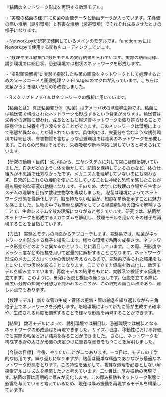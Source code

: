 『粘菌のネットワーク形成を再現する数理モデル』

・“実際の粘菌の様子”に粘菌の画像データと動画データが入っています。栄養価の高い培地（誘引環境）と有害な培地（忌避環境）でそれぞれ成長させたときの様子になります。

・Network.pyが研究で使用しているメインのモデルです。function.pyにはNework.pyで使用する関数をコーディングしています。

・“数理モデル結果”に数理モデルの実行結果を入れています。実際の粘菌同様、誘引環境では網目状、忌避環境では樹状のネットワークを形成します。

・“撮影画像解析”に実験で撮影した粘菌の画像をネットワークとして処理するためのソースコードと画像処理ソフトImageJのマクロが入っています。こちらは先輩から引き継いだものを改変しました。

・Rスクリプトファイルはネットワークの解析に用いています。


【粘菌とは】
真正粘菌変形体（粘菌）はアメーバ状の単細胞生物です。粘菌には輸送管で構成されたネットワークを形成するという特徴があります。輸送管は栄養分の運搬に使われ、成長とともに輸送管ネットワークを張り巡らせることで細胞全体に栄養を行き渡らせることができます。このネットワークは環境によって形態が異なることが知られています。具体的には、栄養分を含むような誘引環境では網目状、有害物質を含むような忌避環境では樹状のネットワークを形成します。これらの形態はそれぞれ、栄養吸収や新地開拓に適していると考えられています。

【研究の動機・目的】
幼い頃から、生命システムに対して常に疑問を抱いていました。自身がどのように体を動かして、記憶を保持しているのかなど、体の仕組みが不思議で仕方なかったです。メカニズムを理解していないのにも関わらず、日常的にこれらの機能を使いこなしていることに神秘と恐怖を感じたことが最も原始的な研究の動機になります。そのため、大学では数理の立場から生命システムの理解を目指す数理生物学を専攻しました。
粘菌は環境によってネットワーク形態を最適化します。脳を持たない粘菌が、知的な挙動を示すことに魅力を感じました。生物の中でも簡単な構造をしている単細胞生物の知性を解明することで、生命システム全般の理解につながると考えています。研究では、粘菌がネットワークを形成するメカニズムを解明し、数理モデルを用いてその様子を再現することを目指しています。

【方法】
実験とモデルの両面からアプローチします。実験系では、粘菌がネットワークを形成する様子を撮影します。様々な環境で粘菌を成長させ、ネットワーク形態がどのように異なるかということに着目しています。この際、円形度やメッシュ度などの指標を用いて定量的に解析することになります。ネットワーク形成のメカニズムはくつかの仮説が考えられるので、実験系で得られた結果をもとに少しずつ仮説を絞ることになります。ここで立てた仮説を数式化し、数理モデルを組み立てています。再度モデルの結果をもとに、実験系で検証する仮説を立てます。
このように、研究は仮説と検証の繰り返しです。仮説を立てる際に、幅広い分野の知識や発想力を問われるところが、この研究の面白い点であり、難しい点でもあります。

【数理モデル】
新たな管の生成・管径の更新・管の縮退を繰り返しながら三角格子上でネットワークを形成します。培地環境によって新たに管が生成する確率や、生成される角度を調整することで様々な形態を再現することができます。

【結果】
数理モデルによって、誘引環境では網目状、忌避環境では樹状となるネットワークの形成過程を再現できました。サイズ、密度、移動性における評価でも実際の粘菌と近い結果を得ることができました。
さらに、ネットワークを構成する管の太さが形態の決定づけに重要な働きをもつことを解明しました。

【今後の目標】
今後、やりたいことが二つあります。一つ目は、モデルの工学的な応用です。繰り返しになりますが、粘菌は簡単な構造でありながら最適なネットワーク形態をとります。この特性を活かして、複雑な処理を必要としない解探索アルゴリズムを構築したいと考えています。二つ目は、厚み振動の再現です。粘菌の管は周期的に厚みが変化します。この厚み振動もネットワーク形態に影響を与えていると考えているため、現在は厚み振動を再現するモデルを構築しています。
